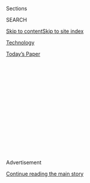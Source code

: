 <div id="app">

<div>

<div>

<div>

<div class="NYTAppHideMasthead css-1q2w90k e1suatyy0">

<div class="section css-ui9rw0 e1suatyy2">

<div class="css-eph4ug er09x8g0">

<div class="css-6n7j50">

</div>

<span class="css-1dv1kvn">Sections</span>

<div class="css-10488qs">

<span class="css-1dv1kvn">SEARCH</span>

</div>

[Skip to content](#site-content)[Skip to site
index](#site-index)

</div>

<div id="masthead-section-label" class="css-1wr3we4 eaxe0e00">

[Technology](https://www.nytimes3xbfgragh.onion/section/technology)

</div>

<div class="css-10698na e1huz5gh0">

</div>

</div>

<div id="masthead-bar-one" class="section hasLinks css-15hmgas e1csuq9d3">

<div class="css-uqyvli e1csuq9d0">

</div>

<div class="css-1uqjmks e1csuq9d1">

</div>

<div class="css-9e9ivx">

[](https://myaccount.nytimes3xbfgragh.onion/auth/login?response_type=cookie&client_id=vi)

</div>

<div class="css-1bvtpon e1csuq9d2">

[Today’s
Paper](https://www.nytimes3xbfgragh.onion/section/todayspaper)

</div>

</div>

</div>

</div>

<div data-aria-hidden="false">

<div id="site-content" data-role="main">

<div>

<div class="css-1aor85t" style="opacity:0.000000001;z-index:-1;visibility:hidden">

<div class="css-1hqnpie">

<div class="css-epjblv">

<span class="css-17xtcya">[Technology](/section/technology)</span><span class="css-x15j1o">|</span><span class="css-fwqvlz">How
TikTok’s Owner Tried, and Failed, to Cross the U.S.-China
Divide</span>

</div>

<div class="css-k008qs">

<div class="css-1iwv8en">

<span class="css-18z7m18"></span>

<div>

</div>

</div>

<span class="css-1n6z4y">https://nyti.ms/3fo8tb8</span>

<div class="css-1705lsu">

<div class="css-4xjgmj">

<div class="css-4skfbu" data-role="toolbar" data-aria-label="Social Media Share buttons, Save button, and Comments Panel with current comment count" data-testid="share-tools">

  - 
  - 
  - 
  - 
    
    <div class="css-6n7j50">
    
    </div>

  - 
  - 

</div>

</div>

</div>

</div>

</div>

</div>

<div id="NYT_TOP_BANNER_REGION" class="css-13pd83m">

</div>

<div id="top-wrapper" class="css-1sy8kpn">

<div id="top-slug" class="css-l9onyx">

Advertisement

</div>

[Continue reading the main
story](#after-top)

<div class="ad top-wrapper" style="text-align:center;height:100%;display:block;min-height:250px">

<div id="top" class="place-ad" data-position="top" data-size-key="top">

</div>

</div>

<div id="after-top">

</div>

</div>

<div>

<div id="sponsor-wrapper" class="css-1hyfx7x">

<div id="sponsor-slug" class="css-19vbshk">

Supported by

</div>

[Continue reading the main
story](#after-sponsor)

<div id="sponsor" class="ad sponsor-wrapper" style="text-align:center;height:100%;display:block">

</div>

<div id="after-sponsor">

</div>

</div>

<div class="css-186x18t">

</div>

<div class="css-1vkm6nb ehdk2mb0">

# How TikTok’s Owner Tried, and Failed, to Cross the U.S.-China Divide

</div>

The founder of ByteDance, Zhang Yiming, dreamed of building a global
tech company based in China. Then the geopolitical reality set in.

<div class="css-79elbk" data-testid="photoviewer-wrapper">

<div class="css-z3e15g" data-testid="photoviewer-wrapper-hidden">

</div>

<div class="css-1a48zt4 ehw59r15" data-testid="photoviewer-children">

![<span class="css-16f3y1r e13ogyst0" data-aria-hidden="true">TikTok is
negotiating a sale to Microsoft under intense U.S.
pressure.</span><span class="css-cnj6d5 e1z0qqy90" itemprop="copyrightHolder"><span class="css-1ly73wi e1tej78p0">Credit...</span><span><span>Dado
Ruvic/Reuters</span></span></span>](https://static01.graylady3jvrrxbe.onion/images/2020/08/03/world/03china-tiktok1/merlin_175185381_c1318e9d-923c-4ed2-a2a5-d3e4ba3556fe-articleLarge.jpg?quality=75&auto=webp&disable=upscale)

</div>

</div>

<div class="css-18e8msd">

<div class="css-vp77d3 epjyd6m0">

<div class="css-hus3qt ey68jwv0" data-aria-hidden="true">

[![Raymond
Zhong](https://static01.graylady3jvrrxbe.onion/images/2018/10/15/multimedia/author-raymond-zhong/author-raymond-zhong-thumbLarge.png
"Raymond Zhong")](https://www.nytimes3xbfgragh.onion/by/raymond-zhong)

</div>

<div class="css-1baulvz">

By [<span class="css-1baulvz last-byline" itemprop="name">Raymond
Zhong</span>](https://www.nytimes3xbfgragh.onion/by/raymond-zhong)

</div>

</div>

  - 
    
    <div class="css-ld3wwf e16638kd2">
    
    Aug. 3,
    2020
    
    </div>

  - 
    
    <div class="css-4xjgmj">
    
    <div class="css-d8bdto" data-role="toolbar" data-aria-label="Social Media Share buttons, Save button, and Comments Panel with current comment count" data-testid="share-tools">
    
      - 
      - 
      - 
      - 
        
        <div class="css-6n7j50">
        
        </div>
    
      - 
      - 
    
    </div>
    
    </div>

</div>

<div class="css-mdjrty">

[阅读简体中文版](https://cn.nytimes3xbfgragh.onion/technology/20200804/tiktok-trump-sale-microsoft/ "Read in Simplified Chinese")[閱讀繁體中文版](https://cn.nytimes3xbfgragh.onion/technology/20200804/tiktok-trump-sale-microsoft/zh-hant/ "Read in Traditional Chinese")

</div>

</div>

<div class="section meteredContent css-1r7ky0e" name="articleBody" itemprop="articleBody">

<div class="css-1fanzo5 StoryBodyCompanionColumn">

<div class="css-53u6y8">

The Chinese entrepreneur behind TikTok took ample precautions when he
set out to straddle the tech world’s most treacherous divide: the one
separating China’s tightly controlled internet from the rest of the
planet.

He made TikTok unavailable in China so the video app’s users wouldn’t be
subject to the Communist Party’s censorship requirements. He stored user
data in Virginia and Singapore. He hired [managers in the United
States](https://www.nytimes3xbfgragh.onion/2020/05/18/business/media/tiktok-ceo-kevin-mayer.html)
to run the app and [lobbyists in
Washington](https://www.nytimes3xbfgragh.onion/2020/07/15/technology/tiktok-washington-lobbyist.html)
to fight for it on Capitol Hill.

None of that counted for much in the end. With TikTok now negotiating [a
sale to
Microsoft](https://www.nytimes3xbfgragh.onion/2020/08/02/business/economy/trump-tiktok-china-national-security.html)
under intense pressure from President Trump, who said on Monday that he
was [giving the
go-ahead](https://www.nytimes3xbfgragh.onion/2020/08/03/technology/trump-tiktok-microsoft.html?action=click&module=Top%20Stories&pgtype=Homepage)
to such a deal, the digital wall between China and the United States is
proving to be higher than ever at this moment of widening conflict
between the two countries.

Only this time, it is the U.S. government, not China’s, that is putting
up the barricades — an escalation that could foretell an even more
restrictive time for companies in both nations.

</div>

</div>

<div class="css-1fanzo5 StoryBodyCompanionColumn">

<div class="css-53u6y8">

ByteDance, the eight-year-old Chinese social media giant behind TikTok,
is China’s first truly global internet success story. The company’s
founder, Zhang Yiming, 37, began pushing to expand overseas early on,
believing that only a company with worldwide reach could remain on the
technological edge.

But TikTok ended up resonating with American teenagers when even a
platform for short viral videos is subject to political scrutiny. Under
China’s leader, Xi Jinping, the Communist Party has emphasized [its
ultimate
authority](https://www.nytimes3xbfgragh.onion/2018/12/18/world/asia/xi-jinping-speech-china.html)
over Chinese people and businesses. Suspicion never dissipated that
TikTok — no matter how many non-Chinese executives it put in charge —
might be unable to withstand pressure from Beijing to surrender user
data or manipulate content.

Similar doubts already hang over many other Chinese tech companies.
TikTok’s sudden change of fortune could force them to re-evaluate their
own international ambitions.

</div>

</div>

<div class="css-79elbk" data-testid="photoviewer-wrapper">

<div class="css-z3e15g" data-testid="photoviewer-wrapper-hidden">

</div>

<div class="css-1a48zt4 ehw59r15" data-testid="photoviewer-children">

![<span class="css-16f3y1r e13ogyst0" data-aria-hidden="true">Zhang
Yiming, the founder of ByteDance, which owns
TikTok.</span><span class="css-cnj6d5 e1z0qqy90" itemprop="copyrightHolder"><span class="css-1ly73wi e1tej78p0">Credit...</span><span>Shannon
Stapleton/Reuters</span></span>](https://static01.graylady3jvrrxbe.onion/images/2020/08/03/world/03china-tiktok2/merlin_170449443_1fefecc3-0173-4670-aebf-c0a859e19ef4-articleLarge.jpg?quality=75&auto=webp&disable=upscale)

</div>

</div>

<div class="css-1fanzo5 StoryBodyCompanionColumn">

<div class="css-53u6y8">

Chibo Tang, a partner in Hong Kong at the venture capital firm Gobi
Partners, said that, increasingly, his advice to Chinese tech companies
was to steer clear of the United States when expanding overseas — to
follow instead the Chinese government’s diplomatic overtures and
investments in places such as Southeast Asia, the Middle East and
Africa.

</div>

</div>

<div class="css-1fanzo5 StoryBodyCompanionColumn">

<div class="css-53u6y8">

“If you want to go out and tackle more difficult markets, sure, but
obviously there’s consequences and additional costs,” Mr. Tang said.
“Going forward, Chinese entrepreneurs in these tech companies should
be aware of that.”

One unnamed entrepreneur put ByteDance’s position in even starker terms
to [the Chinese tech blog
Huxiu](https://m.huxiu.com/article/373071.html) on Monday: “Once the
U.S. business is lost, half of the space for thinking about
globalization has vanished.”

As uncertainty swirled on Sunday about whether Mr. Trump would allow
Microsoft to continue negotiations with TikTok, ByteDance issued [a
late-night statement in
China](https://www.toutiao.com/a1673929179426827) reiterating its
commitment to going global.

“In the process, we are facing all kinds of complex and unimaginable
difficulties,” the company said. The statement cited the tense
geopolitical environment, culture clashes and, in an unusually direct
jab at a competitor, “Facebook’s plagiarism and smears.”

Facebook is rolling out a TikTok-like feature called Reels on Instagram,
which it owns. The company’s chief executive, Mark Zuckerberg, has also
argued that [undermining American tech companies with excess
regulation](https://docs.house.gov/meetings/JU/JU05/20200729/110883/HHRG-116-JU05-Wstate-ZuckerbergM-20200729.pdf)
could allow Chinese rivals to export their own, very different values to
the world. Facebook declined to comment on ByteDance’s
statement.

</div>

</div>

<div class="css-79elbk" data-testid="photoviewer-wrapper">

<div class="css-z3e15g" data-testid="photoviewer-wrapper-hidden">

</div>

<div class="css-1a48zt4 ehw59r15" data-testid="photoviewer-children">

<div class="css-1xdhyk6 erfvjey0">

<span class="css-1ly73wi e1tej78p0">Image</span>

<div class="css-zjzyr8">

<div data-testid="lazyimage-container" style="height:257.77777777777777px">

</div>

</div>

</div>

<span class="css-16f3y1r e13ogyst0" data-aria-hidden="true">Microsoft
said it had received President Trump’s go-ahead for pursuing a TikTok
deal.</span><span class="css-cnj6d5 e1z0qqy90" itemprop="copyrightHolder"><span class="css-1ly73wi e1tej78p0">Credit...</span><span>Hiroko
Masuike/The New York Times</span></span>

</div>

</div>

<div class="css-1fanzo5 StoryBodyCompanionColumn">

<div class="css-53u6y8">

For Mr. Zhang of ByteDance, TikTok’s run-in with the Trump
administration has been an education in government relations, though
hardly his first.

</div>

</div>

<div class="css-1fanzo5 StoryBodyCompanionColumn">

<div class="css-53u6y8">

Mr. Zhang falls on the geekier side of the tech founder spectrum. He
repaired computers in college, and from past interviews, he appears most
at home talking about algorithms and the flow of information. He is not
a Communist Party member, [he told the Atlantic
magazine](https://www.theatlantic.com/international/archive/2020/07/tiktok-ban-china-america/614725/)
recently.

For many years, he echoed Mr. Zuckerberg in saying he ran a tech
company, not a media outlet, which meant he should not be imposing his
own judgments over content.

“I can’t accurately decide whether something is good or bad, highbrow or
lowbrow,” he [told the Chinese business magazine
Caijing](https://36kr.com/p/1721289883649) in 2016.

Mr. Zhang may have thought he was insulating himself in China. But the
perils of that technology-driven approach were made clear in 2018 when
the Chinese authorities shut down one of ByteDance’s oldest products,
a[humor app called Neihan
Duanzi](https://www.nytimes3xbfgragh.onion/2018/04/11/technology/china-toutiao-bytedance-censor.html),
for spreading vulgar material.

“For a long time, we put too much emphasis on the role of technology and
didn’t realize that technology must be guided by core socialist values,”
Mr. Zhang wrote in a [public letter of
apology](https://mp.weixin.qq.com/s/4r6rCwNE7BgTLD37cPJOoA).

ByteDance’s popular news aggregator app, Toutiao, had also been under
fire for saucy content. In response, Toutiao began featuring [more
stories about Mr.
Xi](https://www.nytimes3xbfgragh.onion/2018/01/02/business/china-toutiao-censorship.html)
at the top of its feed.

By then, ByteDance had already begun expanding in Japan, India,
Southeast Asia and beyond. TikTok was released in 2017 as the
international edition of Douyin, one of ByteDance’s Chinese video apps.

</div>

</div>

<div class="css-1fanzo5 StoryBodyCompanionColumn">

<div class="css-53u6y8">

TikTok had some early scrapes with foreign governments. In 2018,
[Indonesia temporarily blocked
it](https://www.nytimes3xbfgragh.onion/2018/10/29/technology/bytedance-app-funding-china.html)
for hosting inappropriate content. Despite the challenges, Mr. Zhang
said [at an event in Beijing that
year](https://www.techbuzzchina.com/bytedance/bytedance-ceo-zhang-yiming-at-tsinghua-university-part-3)
that going global was the only way to get access to the talent and
resources needed for long-term success.

He said he had studied another Chinese company’s rapid growth overseas
to see how it could be done.

Which company? Huawei.

His choice was prescient in hindsight, though perhaps not in the way he
intended. The Trump administration has for years sought
to<span class="css-8l6xbc evw5hdy0"> </span>undermine the giant Chinese
maker of telecommunications equipment and smartphones. It, too, has been
called a national security threat by White House officials, who fear the
Chinese government could use Huawei gear for
espionage.

</div>

</div>

<div class="css-79elbk" data-testid="photoviewer-wrapper">

<div class="css-z3e15g" data-testid="photoviewer-wrapper-hidden">

</div>

<div class="css-1a48zt4 ehw59r15" data-testid="photoviewer-children">

<div class="css-1xdhyk6 erfvjey0">

<span class="css-1ly73wi e1tej78p0">Image</span>

<div class="css-zjzyr8">

<div data-testid="lazyimage-container" style="height:257.77777777777777px">

</div>

</div>

</div>

<span class="css-16f3y1r e13ogyst0" data-aria-hidden="true">Mr. Zhang
said he had studied Huawei as a model for international
growth.</span><span class="css-cnj6d5 e1z0qqy90" itemprop="copyrightHolder"><span class="css-1ly73wi e1tej78p0">Credit...</span><span>Lam
Yik Fei for The New York Times</span></span>

</div>

</div>

<div class="css-1fanzo5 StoryBodyCompanionColumn">

<div class="css-53u6y8">

International growth was top of mind when Mr. Zhang began courting
Musical.ly, a Chinese-made lip-syncing app that had found success in the
United States and Europe. In late 2017, [ByteDance agreed to buy
Musical.ly](https://www.nytimes3xbfgragh.onion/2017/11/10/business/dealbook/musically-sold-app-video.html)
for around $1 billion. ByteDance would later merge the app into TikTok,
giving it a toehold in the West that would eventually propel it to wider
success.

According to people with knowledge of the matter, the two parties did
not approach the Committee on Foreign Investment in the United States,
or CFIUS, to seek its blessing beforehand — a decision that would later
come back to haunt ByteDance.

CFIUS (pronounced SIFF-ee-yuss) typically evaluates foreign deals
involving an American business for possible national security risks. But
it also claims jurisdiction over deals between foreign businesses that
have significant American operations.

</div>

</div>

<div class="css-1fanzo5 StoryBodyCompanionColumn">

<div class="css-53u6y8">

As TikTok became a smash hit in the United States, concerns arose about
whether the app was [censoring
content](https://www.theguardian.com/technology/2019/sep/25/revealed-how-tiktok-censors-videos-that-do-not-please-beijing)
that might offend Beijing. Late last year, The New York Times and others
reported that CFIUS was [looking into the Musical.ly
deal](https://www.nytimes3xbfgragh.onion/2019/11/01/technology/tiktok-national-security-review.html).
Washington politicians also began voicing fears that TikTok could be a
conduit for China to [meddle in American
elections](https://thehill.com/policy/technology/467280-schumer-cotton-request-tiktok-security-assessment).

With pressure building, some of Mr. Zhang’s investors and advisers
offered ideas for putting distance between TikTok and ByteDance,
including reorganizing TikTok’s corporate or legal structure.

In an [interview in
November](https://www.nytimes3xbfgragh.onion/2019/11/18/technology/tiktok-alex-zhu-interview.html),
Alex Zhu, a founder of Musical.ly who was then the head of TikTok, said
the company wouldn’t rule out such changes.

“We continuously look at the company structure and optimize the
structure,” Mr. Zhu said.

But instead of a major restructuring, Mr. Zhang opted for personnel
changes. This spring, he [reshuffled ByteDance executives in
China](https://mp.weixin.qq.com/s/OWrC9iXHxgUZtaLm8GN4ow) and said he
would personally devote more time and energy to Europe, the United
States and other markets. In May, Liu Zhen, a former Uber executive in
China who had been overseeing ByteDance’s global expansion, left the
company. Mr. Zhu was replaced as TikTok’s head by Kevin Mayer, [a
veteran Disney
executive](https://www.nytimes3xbfgragh.onion/2020/05/18/business/media/tiktok-ceo-kevin-mayer.html)
in the United States.

ByteDance also embarked upon a [lobbying push in
Washington](https://www.nytimes3xbfgragh.onion/2020/07/15/technology/tiktok-washington-lobbyist.html)
to sell the idea that TikTok’s allegiances were with the United States,
not China. In meetings with lawmakers, lobbyists emphasized the app’s
light, uplifting fare and the fact that many of its top leaders were
American residents.

Last month, when American technology companies including Facebook and
Google began [reassessing their operations in Hong
Kong](https://www.nytimes3xbfgragh.onion/2020/07/07/business/hong-kong-security-law-tech.html)
in the wake of a new security law that gave the Chinese government
greater powers in the territory, TikTok went further, announcing that it
would stop operating in Hong Kong completely.

</div>

</div>

<div class="css-1fanzo5 StoryBodyCompanionColumn">

<div class="css-53u6y8">

The move let TikTok demonstrate its willingness to stand up to Beijing,
as its head of U.S. public policy later emphasized in an email
newsletter to Capitol Hill. But Hong Kong had not been a major market
for the app, making the decision look more like a publicity stunt than a
self-sacrifice made on principled
grounds.

</div>

</div>

<div class="css-79elbk" data-testid="photoviewer-wrapper">

<div class="css-z3e15g" data-testid="photoviewer-wrapper-hidden">

</div>

<div class="css-1a48zt4 ehw59r15" data-testid="photoviewer-children">

<div class="css-1xdhyk6 erfvjey0">

<span class="css-1ly73wi e1tej78p0">Image</span>

<div class="css-zjzyr8">

<div data-testid="lazyimage-container" style="height:257.77777777777777px">

</div>

</div>

</div>

<span class="css-16f3y1r e13ogyst0" data-aria-hidden="true">TikTok users
took credit for the lackluster attendence at Mr. Trump’s campaign rally
in Tulsa, Okla., in
June.</span><span class="css-cnj6d5 e1z0qqy90" itemprop="copyrightHolder"><span class="css-1ly73wi e1tej78p0">Credit...</span><span>Christopher
Lee for The New York Times</span></span>

</div>

</div>

<div class="css-1fanzo5 StoryBodyCompanionColumn">

<div class="css-53u6y8">

The Trump administration’s scrutiny continued unabated. After [Mr. Trump
failed to draw huge
crowds](https://www.nytimes3xbfgragh.onion/2020/06/21/style/tiktok-trump-rally-tulsa.html)
at a June re-election rally in Tulsa, Okla., TikTok users claimed to
have pulled off a prank by registering for tickets and then not
attending the event. In early July, Secretary of State Mike Pompeo
floated the idea of [banning the
app](https://www.cnbc.com/2020/07/07/us-looking-at-banning-tiktok-and-chinese-social-media-apps-pompeo.html)
over security concerns.

Within weeks, [Microsoft
said](https://www.nytimes3xbfgragh.onion/2020/08/02/business/economy/trump-tiktok-china-national-security.html)
it had received Mr. Trump’s go-ahead for pursuing a deal to buy TikTok’s
U.S. operations. [CFIUS had
decided](https://www.nytimes3xbfgragh.onion/2020/07/31/technology/tiktok-microsoft.html)
to order ByteDance to divest.

In [a letter to ByteDance’s
employees](https://www.toutiao.com/i6856642212948607502/?timestamp=1596448119&app=news_article&group_id=6856642212948607502&use_new_style=1&req_id=2020080317483801001404814024245E48)
on Monday, Mr. Zhang made the recent turmoil sound more like a technical
matter than an existential threat brought about by hostile geopolitical
forces.

He wrote that the company had repeatedly emphasized that it was willing
to make technical changes to address U.S. concerns, yet the order to
sell was made anyway. “We do not agree with this decision, because we
have always insisted on guaranteeing users’ data security, the
platform’s neutrality and transparency.”

Lin Qiqing contributed research.

</div>

</div>

<div>

</div>

</div>

<div>

</div>

<div>

</div>

<div>

</div>

<div>

<div id="bottom-wrapper" class="css-1ede5it">

<div id="bottom-slug" class="css-l9onyx">

Advertisement

</div>

[Continue reading the main
story](#after-bottom)

<div id="bottom" class="ad bottom-wrapper" style="text-align:center;height:100%;display:block;min-height:90px">

</div>

<div id="after-bottom">

</div>

</div>

</div>

</div>

</div>

## Site Index

<div>

</div>

## Site Information Navigation

  - [© <span>2020</span> <span>The New York Times
    Company</span>](https://help.nytimes3xbfgragh.onion/hc/en-us/articles/115014792127-Copyright-notice)

<!-- end list -->

  - [NYTCo](https://www.nytco.com/)
  - [Contact
    Us](https://help.nytimes3xbfgragh.onion/hc/en-us/articles/115015385887-Contact-Us)
  - [Work with us](https://www.nytco.com/careers/)
  - [Advertise](https://nytmediakit.com/)
  - [T Brand Studio](http://www.tbrandstudio.com/)
  - [Your Ad
    Choices](https://www.nytimes3xbfgragh.onion/privacy/cookie-policy#how-do-i-manage-trackers)
  - [Privacy](https://www.nytimes3xbfgragh.onion/privacy)
  - [Terms of
    Service](https://help.nytimes3xbfgragh.onion/hc/en-us/articles/115014893428-Terms-of-service)
  - [Terms of
    Sale](https://help.nytimes3xbfgragh.onion/hc/en-us/articles/115014893968-Terms-of-sale)
  - [Site
    Map](https://spiderbites.nytimes3xbfgragh.onion)
  - [Help](https://help.nytimes3xbfgragh.onion/hc/en-us)
  - [Subscriptions](https://www.nytimes3xbfgragh.onion/subscription?campaignId=37WXW)

</div>

</div>

</div>

</div>
